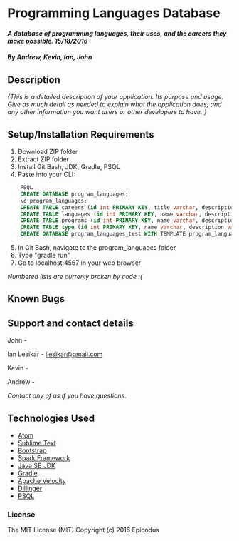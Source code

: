 # Programming Languages Database

#### _A database of programming languages, their uses, and the careers they make possible. 15/18/2016_

#### By _**Andrew, Kevin, Ian, John**_

## Description

_{This is a detailed description of your application. Its purpose and usage.  Give as much detail as needed to explain what the application does, and any other information you want users or other developers to have. }_

## Setup/Installation Requirements

1. Download ZIP folder
2. Extract ZIP folder
3. Install Git Bash, JDK, Gradle, PSQL
4. Paste into your CLI:

```sql
    PSQL
    CREATE DATABASE program_languages;
    \c program_languages;
    CREATE TABLE careers (id int PRIMARY KEY, title varchar, description varchar);
    CREATE TABLE languages (id int PRIMARY KEY, name varchar, description varchar, example varchar, date varchar, webpage varchar);
    CREATE TABLE programs (id int PRIMARY KEY, name varchar, description varchar, url varchar);
    CREATE TABLE type (id int PRIMARY KEY, name varchar, description varchar);
    CREATE DATABASE program_languages_test WITH TEMPLATE program_languages;
```

5. In Git Bash, navigate to the program_languages folder
6. Type "gradle run"
7. Go to localhost:4567 in your web browser

_Numbered lists are currenly broken by code :(_
## Known Bugs


## Support and contact details

John -

Ian Lesikar - ilesikar@gmail.com

Kevin -

Andrew -

_Contact any of us if you have questions._

## Technologies Used

* [Atom](https://atom.io/)
* [Sublime Text](https://www.sublimetext.com/)
* [Bootstrap](http://getbootstrap.com/)
* [Spark Framework](http://sparkjava.com/)
* [Java SE JDK](http://www.oracle.com/technetwork/java/javase/downloads/index.html)
* [Gradle](https://gradle.org/)
* [Apache Velocity](https://velocity.apache.org/engine/releases/velocity-1.5/index.html)
* [Dillinger](http://dillinger.io/)
* [PSQL](http://www.postgresql.org/)

### License

The MIT License (MIT) Copyright (c) 2016 Epicodus

